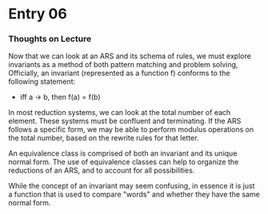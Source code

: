 # Entry 06

### Thoughts on Lecture

Now that we can look at an ARS and its schema of rules, we must explore invariants as a method of both pattern matching and problem solving,
Officially, an invariant (represented as a function f) conforms to the following statement:
- iff a -> b, then f(a) = f(b)

In most reduction systems, we can look at the total number of each element.
These systems must be confluent and terminating.
If the ARS follows a specific form, we may be able to perform modulus operations on the total number, based on the rewrite rules for that letter.

An equivalence class is comprised of both an invariant and its unique normal form.
The use of equivalence classes can help to organize the reductions of an ARS, and to account for all possibilities.

While the concept of an invariant may seem confusing, in essence it is just a function that is used to compare "words" and whether they have the same normal form.
